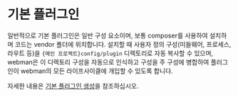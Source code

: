 # 기본 플러그인

일반적으로 기본 플러그인은 일반 구성 요소이며, 보통 composer를 사용하여 설치하며 코드는 vendor 폴더에 위치합니다. 설치할 때 사용자 정의 구성(미들웨어, 프로세스, 라우트 등)을 `{메인 프로젝트}config/plugin` 디렉토리로 자동 복사할 수 있으며, webman은 이 디렉토리 구성을 자동으로 인식하고 구성을 주 구성에 병합하여 플러그인이 webman의 모든 라이프사이클에 개입할 수 있도록 합니다.

자세한 내용은 [기본 플러그인 생성](create.md)을 참조하십시오.
